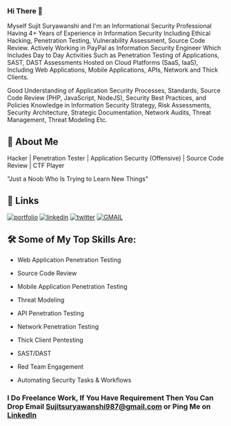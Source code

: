 ### Hi There 👋

<!--
**codeh4ck3r/codeh4ck3r** is a ✨ _special_ ✨ repository because its `README.md` (this file) appears on your GitHub profile.

Here are some ideas to get you started:

- 🔭 I’m currently working on ...
- 🌱 I’m currently learning ...
- 👯 I’m looking to collaborate on ...
- 🤔 I’m looking for help with ...
- 💬 Ask me about ...
- 📫 How to reach me: ...
- 😄 Pronouns: ...
- ⚡ Fun fact: ...
-->



Myself Sujit Suryawanshi and I'm an Informational Security Professional Having 4+ Years of Experience in Information Security Including Ethical Hacking, Penetration Testing, Vulnerability Assessment, Source Code Review. Actively Working in PayPal as Information Security Engineer Which Includes Day to Day Activities Such as Penetration Testing of Applications, SAST, DAST Assessments Hosted on Cloud Platforms (SaaS, IaaS), Including Web Applications, Mobile Applications, APIs, Network and Thick Clients.

Good Understanding of Application Security Processes, Standards, Source Code Review (PHP, JavaScript, NodeJS), Security Best Practices, and Policies Knowledge in Information Security Strategy, Risk Assessments, Security Architecture, Strategic Documentation, Network Audits, Threat Management, Threat Modeling Etc.



## 🚀 About Me

Hacker | Penetration Tester | Application Security (Offensive) | Source Code Review | CTF Player

"Just a Noob Who Is Trying to Learn New Things"



## 🔗 Links

[![portfolio](https://img.shields.io/badge/my_portfolio-000?style=for-the-badge&logo=ko-fi&logoColor=white)](https://codeh4ck3r.github.io/) [![linkedin](https://img.shields.io/badge/linkedin-0A66C2?style=for-the-badge&logo=linkedin&logoColor=white)](https://www.linkedin.com/in/codeh4ck3r/) [![twitter](https://img.shields.io/badge/twitter-1DA1F2?style=for-the-badge&logo=twitter&logoColor=white)](https://twitter.com/_codeh4ck3r) [![GMAIL](https://img.shields.io/badge/Gmail-D14836?style=for-the-badge&logo=gmail&logoColor=white)](mailto:sujitsuryawanshi987@gmail.com)



## 🛠 Some of My Top Skills Are:

- Web Application Penetration Testing

- Source Code Review

- Mobile Application Penetration Testing

- Threat Modeling

- API Penetration Testing

- Network Penetration Testing

- Thick Client Pentesting

- SAST/DAST

- Red Team Engagement 

- Automating Security Tasks & Workflows




### I Do Freelance Work, If You Have Requirement Then You Can Drop Email Sujitsuryawanshi987@gmail.com or Ping Me on [LinkedIn](https://www.linkedin.com/in/codeh4ck3r/)
